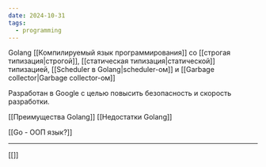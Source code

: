 ```yaml
---
date: 2024-10-31
tags:
  - programming
---
```

Golang [[Компилируемый язык программирования]] со [[строгая типизация|строгой]], [[статическая типизация|статической]] типизацией, [[Scheduler в Golang|scheduler-ом]] и [[Garbage collector|Garbage collector-ом]]

Разработан в Google с целью повысить безопасность и скорость разработки.

[[Преимущества Golang]]
[[Недостатки Golang]]

[[Go - ООП язык?]]


---
[[]]
